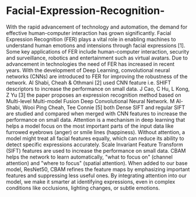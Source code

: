 # Facial-Expression-Recognition-
With the rapid advancement of technology and automation, the demand for effective human-computer interaction has grown significantly. Facial Expression Recognition (FER) plays a vital role in enabling machines to understand human emotions and intensions through facial expressions [1]. Some key applications of FER include human-computer interaction, security and surveillance, robotics and entertainment such as virtual avatars. Due to advancement in technologies the need of FER has increased in recent years. With the development of Deep Learning, convolutional neural networks (CNNs) are introduced to FER for improving the robustness of the network. Al Shabi, Cheah & Othmani [2] used CNN feature i.e. SHIFT descriptors to increase the performance on small data. J Cao, C Hu, L Kong, Z Yu [3] the paper proposes an expression recognition method based on Multi-level Multi-model Fusion Deep Convolutional Neural Network. M Al-Shabi, Wooi Ping Cheah, Tee Connie [5] both Dense SIFT and regular SIFT are studied and compared when merged with CNN features to increase the performance on small data.
Attention is a mechanism in deep learning that helps a model focus on the most important parts of the input data like furrowed eyebrows (anger) or smile lines (happiness). Without attention, a model might treat all facial features equally, which can reduce its ability to detect specific expressions accurately.  Scale Invariant Feature Transform (SIFT) features are used to increase the performance on small data. CBAM helps the network to learn automatically, "what to focus on" (channel attention) and "where to focus" (spatial attention). When added to our base model, ResNet50, CBAM refines the feature maps by emphasizing important features and suppressing less useful ones. By integrating attention into our model, we make it smarter at identifying expressions, even in complex conditions like occlusions, lighting changes, or subtle emotions.
